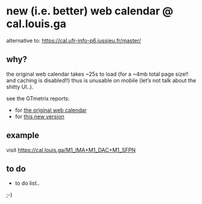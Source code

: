# new (i.e. better) web calendar @ cal.louis.ga

alternative to: https://cal.ufr-info-p6.jussieu.fr/master/

## why?

the original web calendar takes ~25s to load (for a ~4mb total page size!! and caching is disabled!!) thus is unusable on mobile (let’s not talk about the shitty UI..).

see the GTmetrix reports:
- for [the original web calendar](https://github.com/lgvld/cal/blob/master/misc/GTmetrix-report-cal.ufr-info-p6.jussieu.fr-20200129T010855-wCBGfD5N.pdf)
- for [this new version](https://github.com/lgvld/cal/blob/master/misc/GTmetrix-report-cal.louis.ga-20200129T010849-nLRKfgvq.pdf)

## example

visit https://cal.louis.ga/M1_IMA+M1_DAC+M1_SFPN 

## to do

- to do list..

;-)
